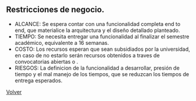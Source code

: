 ## Restricciones de negocio.

- ALCANCE: Se espera contar con una funcionalidad completa end to end, que materialice la arquitectura y el diseño detallado planteado.
- TIEMPO: Se necesita entregar una funcionalidad al finalizar el semestre académico, equivalente a 16 semanas.
- COSTO: Los recursos esperan que sean subsidiados por la universidad, en caso de no estarlo serán recursos obtenidos a traves de convocatorias abiertas o .
- RIESGOS: La definicion de la funcionalidad a desarrollar, presión de tiempo y el mal manejo de los tiempos, que se reduzcan los tiempos de entrega esperados.

[Volver](https://github.com/federico1605/Software2/blob/main/Carpooling-agenda.md)